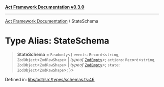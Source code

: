 [**Act Framework Documentation v0.3.0**](../README.md)

***

[Act Framework Documentation](../globals.md) / StateSchema

# Type Alias: StateSchema

> **StateSchema** = `Readonly`\<\{ `events`: `Record`\<`string`, `ZodObject`\<`ZodRawShape`\> \| *typeof* [`ZodEmpty`](../variables/ZodEmpty.md)\>; `actions`: `Record`\<`string`, `ZodObject`\<`ZodRawShape`\> \| *typeof* [`ZodEmpty`](../variables/ZodEmpty.md)\>; `state`: `ZodObject`\<`ZodRawShape`\>; \}\>

Defined in: [libs/act/src/types/schemas.ts:46](https://github.com/Rotorsoft/act-root/blob/44434ac9e20b81fc5bbda127e1633a974aa78bcb/libs/act/src/types/schemas.ts#L46)
